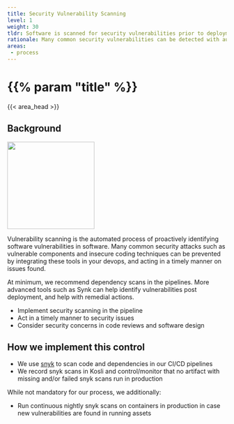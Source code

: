 ```yaml
---
title: Security Vulnerability Scanning
level: 1
weight: 30
tldr: Software is scanned for security vulnerabilities prior to deployment
rationale: Many common security vulnerabilities can be detected with automated tools.  By implementing tools for dependency scanning, SAST, and DAST in the pipeline we can reduce the attack surface of our software
areas: 
 - process
---
```


# {{% param "title" %}}
{{< area_head >}}

## Background

<img src="/images/magnifyingglass.png" width="200"/>

Vulnerability scanning is the automated process of proactively identifying
software vulnerabilities in software.  Many common security attacks such as
vulnerable components and insecure coding techniques can be prevented by
integrating these tools in your devops, and acting in a timely manner on
issues found.

At minimum, we recommend dependency scans in the pipelines.  More advanced tools
such as Synk can help identify vulnerabilities post deployment, and help with
remedial actions.

* Implement security scanning in the pipeline
* Act in a timely manner to security issues
* Consider security concerns in code reviews and software design

## How we implement this control

* We use [snyk](https://snyk.io/) to scan code and dependencies in our CI/CD pipelines
* We record snyk scans in Kosli and control/monitor that no artifact with missing and/or failed snyk scans run in production

While not mandatory for our process, we additionally:

* Run continuous nightly snyk scans on containers in production in case new vulnerabilities are found in running assets